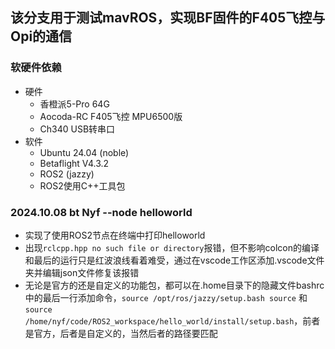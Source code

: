 ## 该分支用于测试mavROS，实现BF固件的F405飞控与Opi的通信
### 软硬件依赖
- 硬件
    - 香橙派5-Pro 64G
    - Aocoda-RC F405飞控 MPU6500版
    - Ch340 USB转串口
- 软件
    - Ubuntu 24.04 (noble)
    - Betaflight V4.3.2
    - ROS2 (jazzy)
    - ROS2使用C++工具包 
### 2024.10.08 bt Nyf --node helloworld
- 实现了使用ROS2节点在终端中打印helloworld
- 出现`rclcpp.hpp no such file or directory`报错，但不影响colcon的编译和最后的运行只是红波浪线看着难受，通过在vscode工作区添加.vscode文件夹并编辑json文件修复该报错
- 无论是官方的还是自定义的功能包，都可以在.home目录下的隐藏文件bashrc中的最后一行添加命令，`source /opt/ros/jazzy/setup.bash source` 和 `source /home/nyf/code/ROS2_workspace/hello_world/install/setup.bash`，前者是官方，后者是自定义的，当然后者的路径要匹配

